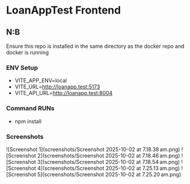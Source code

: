 # LoanAppTest Frontend

## N:B
Ensure this repo is installed in the same directory as the docker repo and docker is running

### ENV Setup
- VITE_APP_ENV=local
- VITE_URL=http://loanapp.test:5173
- VITE_API_URL=http://loanapp.test:8004

### Command RUNs
- npm install

### Screenshots
![Screenshot 1](screenshots/Screenshot 2025-10-02 at 7.18.38 am.png)
![Screenshot 2](screenshots/Screenshot 2025-10-02 at 7.18.46 am.png)
![Screenshot 3](screenshots/Screenshot 2025-10-02 at 7.18.54 am.png) 
![Screenshot 4](screenshots/Screenshot 2025-10-02 at 7.25.13 am.png)
![Screenshot 5](screenshots/Screenshot 2025-10-02 at 7.25.20 am.png) 
